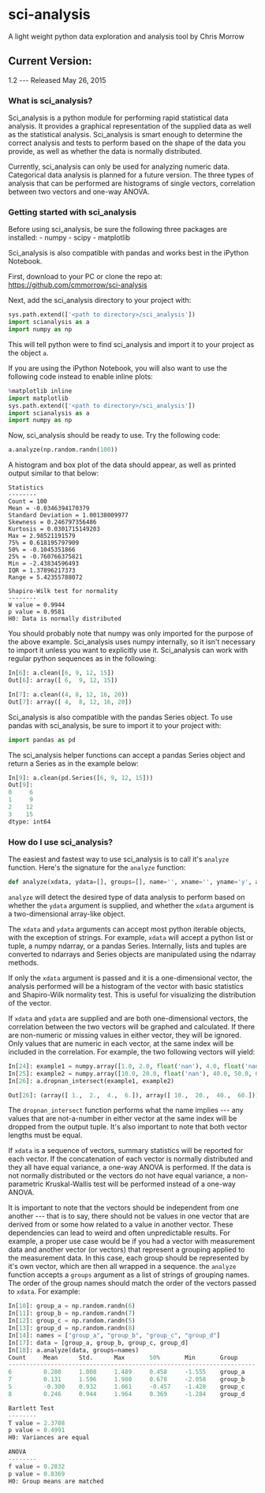 # sci-analysis
A light weight python data exploration and analysis tool by Chris Morrow

## Current Version:
1.2 --- Released May 26, 2015

### What is sci_analysis?
Sci_analysis is a python module for performing rapid statistical data analysis. It provides a graphical representation of the supplied data as well as the statistical analysis. Sci_analysis is smart enough to determine the correct analysis and tests to perform based on the shape of the data you provide, as well as whether the data is normally distributed.

Currently, sci_analysis can only be used for analyzing numeric data. Categorical data analysis is planned for a future version. The three types of analysis that can be performed are histograms of single vectors, correlation between two vectors and one-way ANOVA.

### Getting started with sci_analysis
Before using sci_analysis, be sure the following three packages are installed:
	- numpy
	- scipy
	- matplotlib
	
Sci_analysis is also compatible with pandas and works best in the iPython Notebook.

First, download to your PC or clone the repo at: 
https://github.com/cmmorrow/sci-analysis

Next, add the sci_analysis directory to your project with:

```python
sys.path.extend(['<path to directory>/sci_analysis'])
import scianalysis as a
import numpy as np
```

This will tell python were to find sci_analysis and import it to your project as the object `a`. 

If you are using the iPython Notebook, you will also want to use the following code instead to enable inline plots:

```python
%matplotlib inline
import matplotlib
sys.path.extend(['<path to directory>/sci_analysis'])
import scianalysis as a
import numpy as np
```

Now, sci_analysis should be ready to use. Try the following code:

```python
a.analyze(np.random.randn(100))
```

A histogram and box plot of the data should appear, as well as printed output similar to that below:

```
Statistics
--------
Count = 100
Mean = -0.0346394170379
Standard Deviation = 1.00138009977
Skewness = 0.246797356486
Kurtosis = 0.0301715149203
Max = 2.98521191579
75% = 0.618195797909
50% = -0.1045351866
25% = -0.760766375821
Min = -2.43834596493
IQR = 1.37896217373
Range = 5.42355788072

Shapiro-Wilk test for normality
--------
W value = 0.9944
p value = 0.9581
H0: Data is normally distributed
```

You should probably note that numpy was only imported for the purpose of the above example. Sci_analysis uses numpy internally, so it isn't necessary to import it unless you want to explicitly use it. Sci_analysis can work with regular python sequences as in the following:

```python
In[6]: a.clean([6, 9, 12, 15])
Out[6]: array([ 6,  9, 12, 15])

In[7]: a.clean((4, 8, 12, 16, 20))
Out[7]: array([ 4,  8, 12, 16, 20])
```

Sci_analysis is also compatible with the pandas Series object. To use pandas with sci_analysis, be sure to import it to your project with:

```python
import pandas as pd
```

The sci_analysis helper functions can accept a pandas Series object and return a Series as in the example below:

```python
In[9]: a.clean(pd.Series([6, 9, 12, 15]))
Out[9]: 
0     6
1     9
2    12
3    15
dtype: int64
```

### How do I use sci_analysis?

The easiest and fastest way to use sci_analysis is to call it's `analyze` function. Here's the signature for the `analyze` function:

```python
def analyze(xdata, ydata=[], groups=[], name='', xname='', yname='y', alpha=0.05, categories='Categories'):
```

`analyze` will detect the desired type of data analysis to perform based on whether the `ydata` argument is supplied, and whether the `xdata` argument is a two-dimensional array-like object. 

The `xdata` and `ydata` arguments can accept most python iterable objects, with the exception of strings. For example, `xdata` will accept a python list or tuple, a numpy ndarray, or a pandas Series. Internally, lists and tuples are converted to ndarrays and Series objects are manipulated using the ndarray methods.

If only the `xdata` argument is passed and it is a one-dimensional vector, the analysis performed will be a histogram of the vector with basic statistics and Shapiro-Wilk normality test. This is useful for visualizing the distribution of the vector.

If `xdata` and `ydata` are supplied and are both one-dimensional vectors, the correlation between the two vectors will be graphed and calculated. If there are non-numeric or missing values in either vector, they will be ignored. Only values that are numeric in each vector, at the same index will be included in the correlation. For example, the two following vectors will yield:

```python
In[24]: example1 = numpy.array([1.0, 2.0, float('nan'), 4.0, float('nan'), 6.0])
In[25]: example2 = numpy.array([10.0, 20.0, float('nan'), 40.0, 50.0, 60.0])
In[26]: a.dropnan_intersect(example1, example2)

Out[26]: (array([ 1.,  2.,  4.,  6.]), array([ 10.,  20.,  40.,  60.]))
```

The `dropnan_intersect` function performs what the name implies --- any values that are not-a-number in either vector at the same index will be dropped from the output tuple. It's also important to note that both vector lengths must be equal.

If `xdata` is a sequence of vectors, summary statistics will be reported for each vector. If the concatenation of each vector is normally distributed and they all have equal variance, a one-way ANOVA is performed. If the data is not normally distributed or the vectors do not have equal variance, a non-parametric Kruskal-Wallis test will be performed instead of a one-way ANOVA.

It is important to note that the vectors should be independent from one another --- that is to say, there should not be values in one vector that are derived from or some how related to a value in another vector. These dependencies can lead to weird and often unpredictable results. For example, a proper use case would be if you had a vector with measurement data and another vector (or vectors) that represent a grouping applied to the measurement data. In this case, each group should be represented by it's own vector, which are then all wrapped in a sequence. the `analyze` function accepts a `groups` argument as a list of strings of grouping names. The order of the group names should match the order of the vectors passed to `xdata`. For example:

```python
In[10]: group_a = np.random.randn(6)
In[11]: group_b = np.random.randn(7)
In[12]: group_c = np.random.randn(5)
In[13]: group_d = np.random.randn(8)
In[14]: names = ["group_a", "group_b", "group_c", "group_d"]
In[17]: data = [group_a, group_b, group_c, group_d]
In[18]: a.analyze(data, groups=names)
Count     Mean      Std.      Max       50%       Min       Group
----------------------------------------------------------------------
6         0.280     1.008     1.489     0.458     -1.555    group_a   
7         0.131     1.596     1.980     0.678     -2.058    group_b   
5         -0.300    0.932     1.061     -0.457    -1.428    group_c   
8         0.246     0.944     1.964     0.369     -1.284    group_d   

Bartlett Test
--------
T value = 2.3708
p value = 0.4991
H0: Variances are equal

ANOVA
--------
f value = 0.2832
p value = 0.8369
H0: Group means are matched
```

